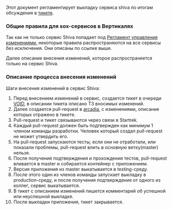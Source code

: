 Этот документ регламентирует выкладку сервиса shiva по итогам обсуждения в [тикете](https://st.yandex-team.ru/VERTISADMIN-22848).

### Общие правила для sox-сервисов в Вертикалях
Так как не только сервис Shiva попадает под [Регламент управления изменениями](https://wiki.yandex-team.ru/verticals/sox-changes/), некоторые правила распространяются на все сервисы без исключения. Они описаны по ссылке выше.

Далее описание внесения изменений, которое распространяется только на сервис Shiva.

### Описание процесса внесения изменений ###
Шаги внесения изменений в сервис Shiva:
1. Перед внесением изменений в сервис, создается тикет в очереди [VOID](https://st.yandex-team.ru/VOID), в описании тикета описано ТЗ вносимых изменений.
2. Далее создается pull-request в [arcadia](https://a.yandex-team.ru/arc_vcs/classifieds/infra/shiva), с изменениями, описание которых отражено в тикете.
3. Pull-request и тикет связываются через связи в Startrek.
4. Каждый pull-request должен быть подтвержден как минимум 1 членом команды разработки. Человек который создал pull-request не может утвердить его.
5. На pull-request запускаются тесты, если они не отработали, или показали проблемы, pull-request влить в основную ветку(master) нельзя.
6. После получения подтверждения и прохождения тестов, pull-request вливается в master и собирается контейнер с приложением.
7. Версия приложения из master выкатывается в testing-среду.
8. После этого один из членов команды запускает выкладку в production-среду, и после получения подтверждения от одного из коллег, сервис выкатывается.
9. В тикет с описанием изменений пишется комментарий об успешной или неуспешной выкладке.
10. После выкладки приложения, тикет закрывается.
